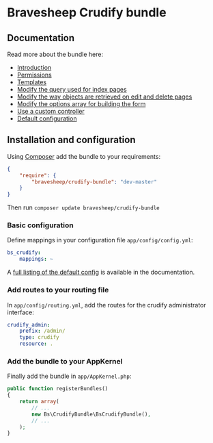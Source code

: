 # Bravesheep Crudify bundle

## Documentation
Read more about the bundle here:

* [Introduction][doc_introduction]
* [Permissions][doc_permissions]
* [Templates][doc_templates]
* [Modify the query used for index pages][doc_modify_index_query]
* [Modify the way objects are retrieved on edit and delete pages][doc_custom_object_retriever]
* [Modify the options array for building the form][doc_custom_form_options]
* [Use a custom controller][doc_custom_controller]
* [Default configuration][doc_config]

## Installation and configuration
Using [Composer][composer] add the bundle to your requirements:

```json
{
    "require": {
        "bravesheep/crudify-bundle": "dev-master"
    }
}
```

Then run `composer update bravesheep/crudify-bundle`

### Basic configuration
Define mappings in your configuration file `app/config/config.yml`:

```yaml
bs_crudify:
    mappings: ~
```

A [full listing of the default config][doc_config] is available in the documentation.

### Add routes to your routing file
In `app/config/routing.yml`, add the routes for the crudify administrator interface:

```yaml
crudify_admin:
    prefix: /admin/
    type: crudify
    resource: .
```

### Add the bundle to your AppKernel
Finally add the bundle in `app/AppKernel.php`:

```php
public function registerBundles()
{
    return array(
        // ...
        new Bs\CrudifyBundle\BsCrudifyBundle(),
        // ...
    );
}
```

[doc_introduction]: src/Bs/CrudifyBundle/Resources/introduction.md
[doc_permissions]: src/Bs/CrudifyBundle/Resources/permissions.md
[doc_templates]: src/Bs/CrudifyBundle/Resources/templates.md
[doc_modify_index_query]: src/Bs/CrudifyBundle/Resources/modify_index_query.md
[doc_custom_object_retriever]: src/Bs/CrudifyBundle/Resources/custom_object_retriever.md
[doc_custom_form_options]: src/Bs/CrudifyBundle/Resources/custom_form_options.md
[doc_custom_controller]: src/Bs/CrudifyBundle/Resources/custom_controller.md
[doc_config]: src/Bs/CrudifyBundle/Resources/doc/config.md
[composer]: https://getcomposer.org/
